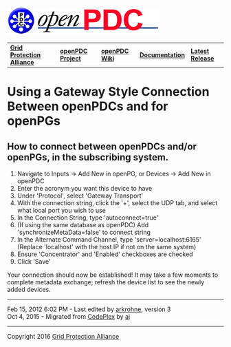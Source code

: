 [![The Open Source Phasor Data Concentrator](openPDC_Logo.png)](openPDC_Home.md "The Open Source Phasor Data Concentrator")

|   |   |   |   |   |
|---|---|---|---|---|
| **[Grid Protection Alliance](http://www.gridprotectionalliance.org "Grid Protection Alliance Home Page")** | **[openPDC Project](https://github.com/GridProtectionAlliance/openPDC "openPDC Project on GitHub")** | **[openPDC Wiki](openPDC_Home.md "openPDC Wiki Home Page")** | **[Documentation](openPDC_Documentation_Home.md "openPDC Documentation Home Page")** | **[Latest Release](https://github.com/GridProtectionAlliance/openPDC/releases "openPDC Releases Home Page")** |

# Using a Gateway Style Connection Between openPDCs and for openPGs

## How to connect between openPDCs and/or openPGs, in the subscribing system.

1. Navigate to Inputs -> Add New in openPG, or Devices -> Add New in openPDC
2. Enter the acronym you want this device to have
3. Under 'Protocol', select 'Gateway Transport'
4. With the connection string, click the '+', select the UDP tab, and select what local port you wish to use
5. In the Connection String, type 'autoconnect=true'
6. (If using the same database as openPDC) Add 'synchronizeMetaData=false' to connect string
7. In the Alternate Command Channel, type 'server=localhost:6165' (Replace 'localhost' with the host IP if not on the same system)
8. Ensure 'Concentrator' and 'Enabled' checkboxes are checked
9. Click 'Save'

Your connection should now be established! It may take a few moments to complete metadata exchange; refresh the device list to see the newly added devices.

---

Feb 15, 2012 6:02 PM - Last edited by [arkrohne](Contributors/arkrohne.md), version 3  
Oct 4, 2015 - Migrated from [CodePlex](https://openpdc.codeplex.com/wikipage?title=Using%20a%20%22Gateway%20Style%20Connection%22%20between%20openPDCs%20and%2for%20openPGs) by [aj](https://github.com/ajstadlin)

---

Copyright 2016 [Grid Protection Alliance](http://www.gridprotectionalliance.org)
